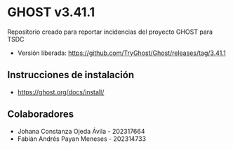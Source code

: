 # GHOST v3.41.1
Repositorio creado para reportar incidencias del proyecto GHOST para TSDC

* Versión liberada: https://github.com/TryGhost/Ghost/releases/tag/3.41.1


## Instrucciones de instalación

* https://ghost.org/docs/install/


## Colaboradores

* Johana Constanza Ojeda Ávila - 202317664
* Fabián Andrés Payan Meneses - 202314733
